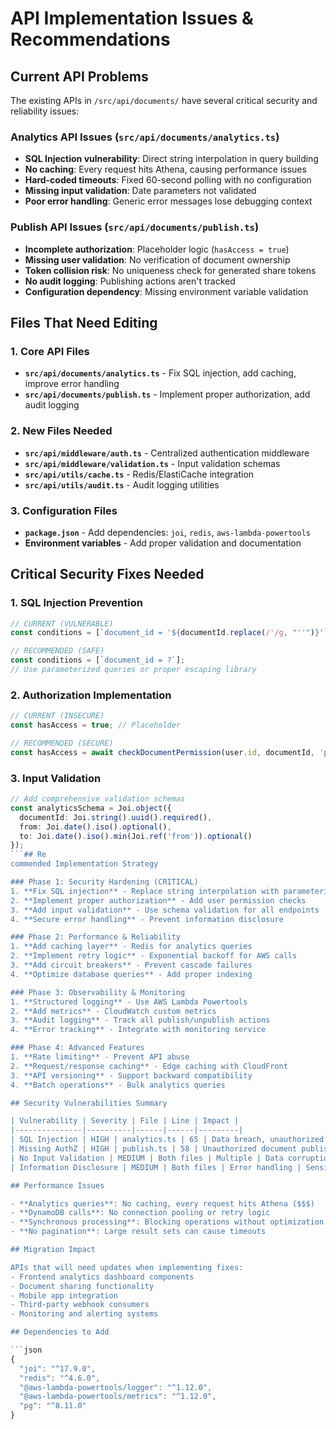 # API Implementation Issues & Recommendations

## Current API Problems

The existing APIs in `/src/api/documents/` have several critical security and reliability issues:

### Analytics API Issues (`src/api/documents/analytics.ts`)
- **SQL Injection vulnerability**: Direct string interpolation in query building
- **No caching**: Every request hits Athena, causing performance issues
- **Hard-coded timeouts**: Fixed 60-second polling with no configuration
- **Missing input validation**: Date parameters not validated
- **Poor error handling**: Generic error messages lose debugging context

### Publish API Issues (`src/api/documents/publish.ts`)
- **Incomplete authorization**: Placeholder logic (`hasAccess = true`)
- **Missing user validation**: No verification of document ownership
- **Token collision risk**: No uniqueness check for generated share tokens
- **No audit logging**: Publishing actions aren't tracked
- **Configuration dependency**: Missing environment variable validation

## Files That Need Editing

### 1. Core API Files
- **`src/api/documents/analytics.ts`** - Fix SQL injection, add caching, improve error handling
- **`src/api/documents/publish.ts`** - Implement proper authorization, add audit logging

### 2. New Files Needed
- **`src/api/middleware/auth.ts`** - Centralized authentication middleware
- **`src/api/middleware/validation.ts`** - Input validation schemas
- **`src/api/utils/cache.ts`** - Redis/ElastiCache integration
- **`src/api/utils/audit.ts`** - Audit logging utilities

### 3. Configuration Files
- **`package.json`** - Add dependencies: `joi`, `redis`, `aws-lambda-powertools`
- **Environment variables** - Add proper validation and documentation

## Critical Security Fixes Needed

### 1. SQL Injection Prevention
```typescript
// CURRENT (VULNERABLE)
const conditions = [`document_id = '${documentId.replace(/'/g, "''")}'`];

// RECOMMENDED (SAFE)
const conditions = [`document_id = ?`];
// Use parameterized queries or proper escaping library
```

### 2. Authorization Implementation
```typescript
// CURRENT (INSECURE)
const hasAccess = true; // Placeholder

// RECOMMENDED (SECURE)
const hasAccess = await checkDocumentPermission(user.id, documentId, 'publish');
```

### 3. Input Validation
```typescript
// Add comprehensive validation schemas
const analyticsSchema = Joi.object({
  documentId: Joi.string().uuid().required(),
  from: Joi.date().iso().optional(),
  to: Joi.date().iso().min(Joi.ref('from')).optional()
});
```## Re
commended Implementation Strategy

### Phase 1: Security Hardening (CRITICAL)
1. **Fix SQL injection** - Replace string interpolation with parameterized queries
2. **Implement proper authorization** - Add user permission checks
3. **Add input validation** - Use schema validation for all endpoints
4. **Secure error handling** - Prevent information disclosure

### Phase 2: Performance & Reliability
1. **Add caching layer** - Redis for analytics queries
2. **Implement retry logic** - Exponential backoff for AWS calls
3. **Add circuit breakers** - Prevent cascade failures
4. **Optimize database queries** - Add proper indexing

### Phase 3: Observability & Monitoring
1. **Structured logging** - Use AWS Lambda Powertools
2. **Add metrics** - CloudWatch custom metrics
3. **Audit logging** - Track all publish/unpublish actions
4. **Error tracking** - Integrate with monitoring service

### Phase 4: Advanced Features
1. **Rate limiting** - Prevent API abuse
2. **Request/response caching** - Edge caching with CloudFront
3. **API versioning** - Support backward compatibility
4. **Batch operations** - Bulk analytics queries

## Security Vulnerabilities Summary

| Vulnerability | Severity | File | Line | Impact |
|---------------|----------|------|------|---------|
| SQL Injection | HIGH | analytics.ts | 65 | Data breach, unauthorized access |
| Missing AuthZ | HIGH | publish.ts | 58 | Unauthorized document publishing |
| No Input Validation | MEDIUM | Both files | Multiple | Data corruption, DoS |
| Information Disclosure | MEDIUM | Both files | Error handling | Sensitive data exposure |

## Performance Issues

- **Analytics queries**: No caching, every request hits Athena ($$$)
- **DynamoDB calls**: No connection pooling or retry logic
- **Synchronous processing**: Blocking operations without optimization
- **No pagination**: Large result sets can cause timeouts

## Migration Impact

APIs that will need updates when implementing fixes:
- Frontend analytics dashboard components
- Document sharing functionality
- Mobile app integration
- Third-party webhook consumers
- Monitoring and alerting systems

## Dependencies to Add

```json
{
  "joi": "^17.9.0",
  "redis": "^4.6.0", 
  "@aws-lambda-powertools/logger": "^1.12.0",
  "@aws-lambda-powertools/metrics": "^1.12.0",
  "pg": "^8.11.0"
}
```